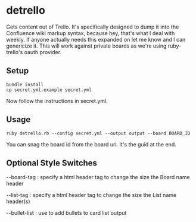 detrello
========

Gets content out of Trello. It's specifically designed to dump it into the Confluence wiki markup syntax, because hey, that's
what I deal with weekly. If anyone actually needs this expanded on let me know and I can genericize it. This will work against
private boards as we're using ruby-trello's oauth provider.

Setup
-----

	bundle install
	cp secret.yml.example secret.yml

Now follow the instructions in secret.yml.

Usage
-----

	ruby detrello.rb --config secret.yml --output output --board BOARD_ID 

You can snag the board id from the board url. It's the guid at the end.

Optional Style Switches
-----------------------

--board-tag : specify a html header tag to change the size the Board name header

--list-tag : specify a html header tag to change the size the List name header(s)

--bullet-list : use to add bullets to card list output
